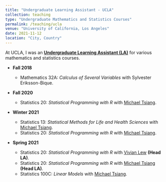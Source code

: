 ```yaml
---
title: "Undergraduate Learning Assistant - UCLA"
collection: teaching
type: "Undergraduate Mathematics and Statistics Courses"
permalink: /teaching/ucla
venue: "University of California, Los Angeles"
date: 2021-11-12
location: "City, Country"
---
```


At UCLA, I was an **[Undergraduate Learning Assistant (LA)](https://ceils.ucla.edu/learningassistants/)** for various mathematics and statistics courses.

- **Fall 2018** 
  - Mathematics 32A: *Calculus of Several Variables* with Sylvester Eriksson-Bique.

- **Fall 2020** 
  - Statistics 20: *Statistical Programming with R* with [Michael Tsiang](http://directory.stat.ucla.edu/faculty/single-page/?smid=163).

- **Winter 2021** 
  - Statistics 13: *Statistical Methods for Life and Health Sciences* with [Michael Tsiang](http://directory.stat.ucla.edu/faculty/single-page/?smid=163).
  - Statistics 20: *Statistical Programming with R* with [Michael Tsiang](http://directory.stat.ucla.edu/faculty/single-page/?smid=163).
  
- **Spring 2021** 
  - Statistics 20: *Statistical Programming with R* with [Vivian Lew](http://directory.stat.ucla.edu/faculty/single-page/?smid=162) **(Head LA)**.
  - Statistics 20: *Statistical Programming with R* with [Michael Tsiang](http://directory.stat.ucla.edu/faculty/single-page/?smid=163) **(Head LA)**.
  - Statistics 100C: *Linear Models* with [Michael Tsiang](http://directory.stat.ucla.edu/faculty/single-page/?smid=163).
  
  